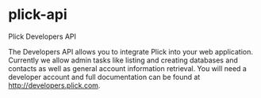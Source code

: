 plick-api
=========

Plick Developers API

The Developers API allows you to integrate Plick into your web application. Currently we allow admin tasks like listing and creating databases and contacts as well as general account information retrieval. You will need a developer account and full documentation can be found at http://developers.plick.com.